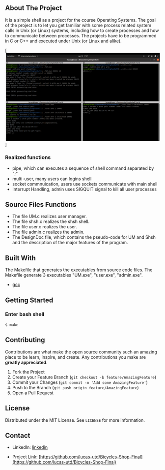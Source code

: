 <!-- ABOUT THE PROJECT -->

## About The Project

It is a simple shell as a project for the course Operating Systems.
The goal of the project is to let you get familiar with some process related system calls in Unix (or Linux) systems, including how to create processes and how to communicate between processes. The projects
have to be programmed in C or C++ and executed under Unix (or Linux and alike).

[![Product Name Screen Shot][home-page]]

### Realized functions

- pipe, which can executes a sequence of shell command separated by ";"
- multi-user, many users can logins shell
- socket commnuication, users use sockets communicate with main shell
- Interrupt Handling, admin uses SIGQUIT signal to kill all user processes

## Source Files Functions

- The file UM.c realizes user manager.
- The file shsh.c realizes the shsh shell.
- The file user.c realizes the user.
- The file admin.c realizes the admin.
- The DesignDoc file, which contains the pseudo-code for UM and Shsh and the description of the major features of the program.

## Built With

The Makefile that generates the executables from source code files. The Makefile generate 3 executables "UM.exe", "user.exe", "admin.exe".

- [gcc](https://gcc.gun.org)

<!-- GETTING STARTED -->

## Getting Started

### Enter bash shell

```
$ make

```

<!-- CONTRIBUTING -->

## Contributing

Contributions are what make the open source community such an amazing place to be learn, inspire, and create. Any contributions you make are **greatly appreciated**.

1. Fork the Project
2. Create your Feature Branch (`git checkout -b feature/AmazingFeature`)
3. Commit your Changes (`git commit -m 'Add some AmazingFeature'`)
4. Push to the Branch (`git push origin feature/AmazingFeature`)
5. Open a Pull Request

<!-- LICENSE -->

## License

Distributed under the MIT License. See `LICENSE` for more information.

<!-- CONTACT -->

## Contact

- LinkedIn: [linkedin](https://linkedin.com/in/tao-chen-lucas)

- Project Link: [https://github.com/lucas-utd/Bicycles-Shop-Final](https://github.com/lucas-utd/Bicycles-Shop-Final)

<!-- ACKNOWLEDGEMENTS -->

<!-- MARKDOWN LINKS & IMAGES -->
<!-- https://www.markdownguide.org/basic-syntax/#reference-style-links -->

[linkedin]: https://linkedin.com/in/tao-chen-lucas
[home-page]: images-readme/home-page.png
[cart-page]: images-readme/cart-page.png
[order-list-page]: images-readme/order-list-page.png
[product-list-page]: images-readme/product-list-page.png
[search-page]: images-readme/search-page.png
[user-update-profile-page]: images-readme/user-update-profile-page.png

